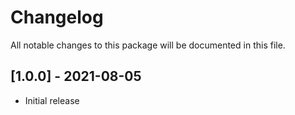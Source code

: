 # Changelog
All notable changes to this package will be documented in this file.

## [1.0.0] - 2021-08-05
- Initial release
